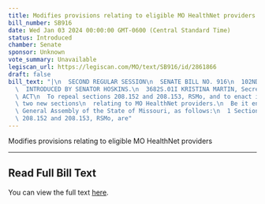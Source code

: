 ```yaml
---
title: Modifies provisions relating to eligible MO HealthNet providers
bill_number: SB916
date: Wed Jan 03 2024 00:00:00 GMT-0600 (Central Standard Time)
status: Introduced
chamber: Senate
sponsor: Unknown
vote_summary: Unavailable
legiscan_url: https://legiscan.com/MO/text/SB916/id/2861866
draft: false
bill_text: "|\n  SECOND REGULAR SESSION\n  SENATE BILL NO. 916\n  102ND GENERA L ASSEMBLY\n\
  \  INTRODUCED BY SENATOR HOSKINS.\n  3682S.01I KRISTINA MARTIN, Secretary\n  AN\
  \ ACT\n  To repeal sections 208.152 and 208.153, RSMo, and to enact in lieu thereof\
  \ two new sections\n  relating to MO HealthNet providers.\n  Be it enacted by the\
  \ General Assembly of the State of Missouri, as follows:\n  1 Section A. Sections\
  \ 208.152 and 208.153, RSMo, are"
---
```

Modifies provisions relating to eligible MO HealthNet providers

---

## Read Full Bill Text

You can view the full text [here](https://legiscan.com/MO/text/SB916/id/2861866).
